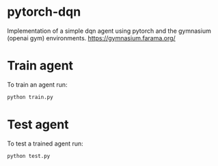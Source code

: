 # pytorch-dqn

Implementation of a simple dqn agent using pytorch and the gymnasium (openai gym) environments.
https://gymnasium.farama.org/

# Train agent

To train an agent run:

```bash
python train.py
```

# Test agent

To test a trained agent run:

```bash
python test.py
```
